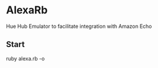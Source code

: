 # AlexaRb

Hue Hub Emulator to facilitate integration with Amazon Echo

## Start

ruby alexa.rb -o <ip address>
